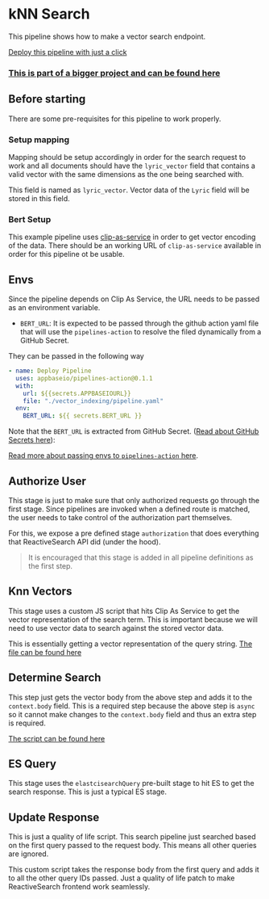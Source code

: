 # kNN Search

This pipeline shows how to make a vector search endpoint.

[Deploy this pipeline with just a click](https://dashboard.reactivesearch.io/deploy?template=https://raw.githubusercontent.com/appbaseio/pipelines-template/master/knn_search/pipeline_oneclick.yaml)

### [This is part of a bigger project and can be found here](https://github.com/appbaseio-apps/song-search)

## Before starting

There are some pre-requisites for this pipeline to work properly.

### Setup mapping

Mapping should be setup accordingly in order for the search request to work and all documents should have the `lyric_vector` field that contains a valid vector with the same dimensions as the one being searched with.

This field is named as `lyric_vector`. Vector data of the `Lyric` field will be stored in this field.

### Bert Setup

This example pipeline uses [clip-as-service](https://clip-as-service.jina.ai/) in order to get vector encoding of the data. There should be an working URL of `clip-as-service` available in order for this pipeline ot be usable.

## Envs

Since the pipeline depends on Clip As Service, the URL needs to be passed as an environment variable.

- `BERT_URL`: It is expected to be passed through the github action yaml file that will use the `pipelines-action` to resolve the filed dynamically from a GitHub Secret.

They can be passed in the following way

```yaml
- name: Deploy Pipeline
  uses: appbaseio/pipelines-action@0.1.1
  with:
    url: ${{secrets.APPBASEIOURL}}
    file: "./vector_indexing/pipeline.yaml"
  env:
    BERT_URL: ${{ secrets.BERT_URL }}
```

Note that the `BERT_URL` is extracted from GitHub Secret. ([Read about GitHub Secrets here](https://docs.github.com/en/actions/security-guides/encrypted-secrets)):

[Read more about passing envs to `pipelines-action` here](https://github.com/appbaseio/pipelines-action#environments).

## Authorize User

This stage is just to make sure that only authorized requests go through the first stage. Since pipelines are invoked when a defined route is matched, the user needs to take control of the authorization part themselves.

For this, we expose a pre defined stage `authorization` that does everything that ReactiveSearch API did (under the hood).

> It is encouraged that this stage is added in all pipeline definitions as the first step.

## Knn Vectors

This stage uses a custom JS script that hits Clip As Service to get the vector representation of the search term. This is important because we will need to use vector data to search against the stored vector data.

This is essentially getting a vector representation of the query string. [The file can be found here](./knnSearch.js)

## Determine Search

This step just gets the vector body from the above step and adds it to the `context.body` field. This is a required step because the above step is `async` so it cannot make changes to the `context.body` field and thus an extra step is required.

[The script can be found here](./determineSearch.js)

## ES Query

This stage uses the `elastcisearchQuery` pre-built stage to hit ES to get the search response. This is just a typical ES stage.

## Update Response

This is just a quality of life script. This search pipeline just searched based on the first query passed to the request body. This means all other queries are ignored.

This custom script takes the response body from the first query and adds it to all the other query IDs passed. Just a quality of life patch to make ReactiveSearch frontend work seamlessly.